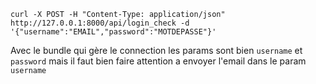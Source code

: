 ```
curl -X POST -H "Content-Type: application/json" http://127.0.0.1:8000/api/login_check -d '{"username":"EMAIL","password":"MOTDEPASSE"}'
```

Avec le bundle qui gère le connection les params sont bien `username` et `password` mais il faut bien faire attention a envoyer l'email dans le param `username`
